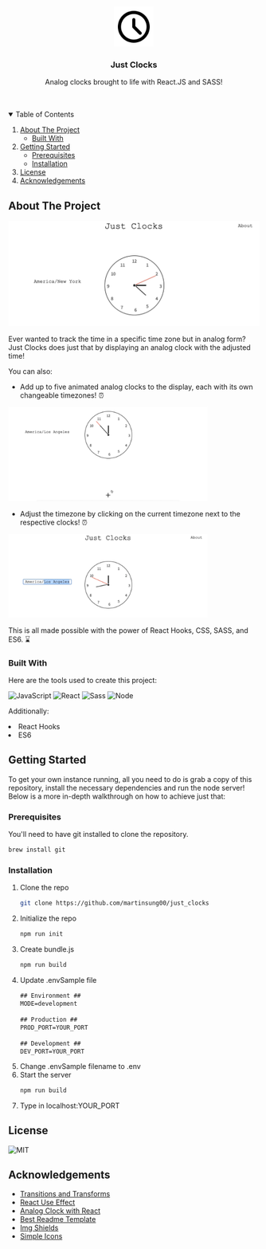 <!-- PROJECT LOGO -->
<br />
<p align="center">
  <a>
    <img src="images/clock.png" alt="Logo" width="80" height="80">
  </a>

  <h3 align="center">Just Clocks</h3>

  <p align="center">
    Analog clocks brought to life with React.JS and SASS!
    <br />
</p>

<br />
<br />

<!-- TABLE OF CONTENTS -->
<details open="open">
  <summary>Table of Contents</summary>
  <ol>
    <li>
      <a href="#about-the-project">About The Project</a>
      <ul>
        <li><a href="#built-with">Built With</a></li>
      </ul>
    </li>
    <li>
      <a href="#getting-started">Getting Started</a>
      <ul>
        <li><a href="#prerequisites">Prerequisites</a></li>
        <li><a href="#installation">Installation</a></li>
      </ul>
    </li>
    <li><a href="#license">License</a></li>
    <li><a href="#acknowledgements">Acknowledgements</a></li>
  </ol>
</details>



<!-- ABOUT THE PROJECT -->
## About The Project

<img src="images/homeGify.gif" alt="homepage"/> 

Ever wanted to track the time in a specific time zone but in analog form? Just Clocks does just that by displaying an analog clock with the adjusted time! 

You can also:
* Add up to five animated analog clocks to the display, each with its own changeable timezones! :alarm_clock:

<a>
  <img src="images/addClockGify.gif" alt="addClock" width="400px" height"200px"/>
  <br />
</a>

* Adjust the timezone by clicking on the current timezone next to the respective clocks! :alarm_clock:

<a>
  <img src="images/timezoneChangeGify.gif" alt="timezone" width="400px" height"200px"/> 
  <br />
</a>

This is all made possible with the power of React Hooks, CSS, SASS, and ES6. :hourglass:

### Built With

Here are the tools used to create this project:

<p>
  <img alt="JavaScript" href="https://www.javascript.com/" src="https://img.shields.io/badge/-JavaScript-F7DF1E?logo=javascript&logoColor=white&style=flat"     
  height="40"/>
  <img alt="React" href="https://reactjs.org/" src="https://img.shields.io/badge/-React-61DAFB?logo=react&logoColor=white&style=flat" height="40"/>
  <img alt="Sass" href="https://sass-lang.com/" src="https://img.shields.io/badge/-Sass-CC6699?logo=sass&logoColor=white&style=flat" height="40"/>
  <img alt="Node" href="https://nodejs.org/en/" src="https://img.shields.io/badge/-Node.js-339933?logo=node&logoColor=white&style=flat" height="40"/>
</p>

Additionally:

<li href="https://reactjs.org/docs/hooks-intro.html">React Hooks</li>
<li href="https://www.w3schools.com/js/js_es6.asp">ES6</li>  

## Getting Started

To get your own instance running, all you need to do is grab a copy of this repository, install the necessary dependencies and run the node server! Below is a more in-depth walkthrough on how to achieve just that:

### Prerequisites

You'll need to have git installed to clone the repository.

  ```sh
  brew install git
  ```

### Installation

1. Clone the repo
   ```sh
   git clone https://github.com/martinsung00/just_clocks
   ```
2. Initialize the repo
   ```sh
   npm run init
   ```
3. Create bundle.js
   ```sh
   npm run build
   ```
4. Update .envSample file
   ```JS
   ## Environment ##
   MODE=development
   
   ## Production ##
   PROD_PORT=YOUR_PORT
   
   ## Development ##
   DEV_PORT=YOUR_PORT
   ```
5. Change .envSample filename to .env
6. Start the server
   ```sh
   npm run build
   ```
7. Type in localhost:YOUR_PORT

## License

<img alt="MIT" href="https://opensource.org/licenses/MIT" src="https://img.shields.io/badge/-MIT-61DAFB?logo=mit&logoColor=white&style=flat" height="40"/>

## Acknowledgements
* [Transitions and Transforms](https://www.webpagefx.com/tools/emoji-cheat-sheet)
* [React Use Effect](https://reactjs.org/docs/hooks-effect.html)
* [Analog Clock with React](https://codesandbox.io/s/idkpz?file=/src/Clock.js)
* [Best Readme Template](https://github.com/othneildrew/Best-README-Template/blob/master/README.md)
* [Img Shields](https://shields.io)
* [Simple Icons](https://simpleicons.org/)

